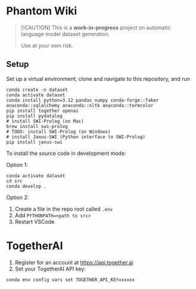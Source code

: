# Phantom Wiki

> \[!CAUTION\]
> This is a **work-in-progress** project on automatic language model dataset generation.
>
> Use at your own risk.

## Setup

Set up a virtual environment, clone and navigate to this repository, and run

```
conda create -n dataset
conda activate dataset
conda install python=3.12 pandas numpy conda-forge::faker anaconda::sqlalchemy anaconda::nltk anaconda::termcolor
pip install together openai
pip install pydatalog
# install SWI-Prolog (on Mac)
brew install swi-prolog
# TODO: install SWI-Prolog (on Windows)
# install Janus-SWI (Python interface to SWI-Prolog)
pip install janus-swi
```

To install the source code in development mode:

Option 1:
```
conda activate dataset
cd src
conda develop .
```

Option 2:
1. Create a file in the repo root called `.env`
2. Add `PYTHONPATH=<path to src>`
3. Restart VSCode

# TogetherAI

1. Register for an account at https://api.together.ai
2. Set your TogetherAI API key:

```
conda env config vars set TOGETHER_API_KEY=xxxxx
```

